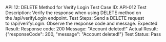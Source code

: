 API 12: DELETE Method for Verify Login
Test Case ID: API-012
Test Description: Verify the response when using DELETE method on the /api/verifyLogin endpoint.
Test Steps:
Send a DELETE request to /api/verifyLogin.
Observe the response code and message.
Expected Result:
Response code: 200
Message: "Account deleted!"
Actual Result:
{"responseCode": 200, "message": "Account deleted!"}
Test Status: Pass